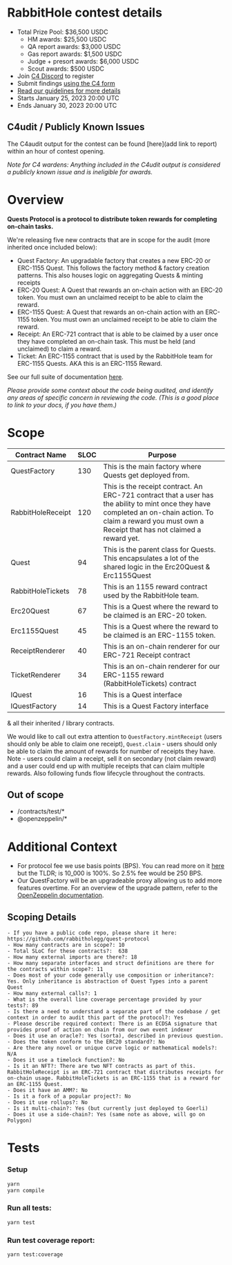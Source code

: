 # RabbitHole contest details
- Total Prize Pool: $36,500 USDC
  - HM awards: $25,500 USDC
  - QA report awards: $3,000 USDC
  - Gas report awards: $1,500 USDC
  - Judge + presort awards: $6,000 USDC
  - Scout awards: $500 USDC 
- Join [C4 Discord](https://discord.gg/code4rena) to register
- Submit findings [using the C4 form](https://code4rena.com/contests/2023-01-rabbithole-contest/submit)
- [Read our guidelines for more details](https://docs.code4rena.com/roles/wardens)
- Starts January 25, 2023 20:00 UTC
- Ends January 30, 2023 20:00 UTC

## C4udit / Publicly Known Issues

The C4audit output for the contest can be found [here](add link to report) within an hour of contest opening.

*Note for C4 wardens: Anything included in the C4udit output is considered a publicly known issue and is ineligible for awards.*

# Overview

**Quests Protocol is a protocol to distribute token rewards for completing on-chain tasks.**

We're releasing five new contracts that are in scope for the audit (more inherited once included below):
- Quest Factory: An upgradable factory that creates a new ERC-20 or ERC-1155 Quest. This follows the factory method & factory creation patterns. This also houses logic on aggregating Quests & minting receipts
- ERC-20 Quest: A Quest that rewards an on-chain action with an ERC-20 token. You must own an unclaimed receipt to be able to claim the reward.
- ERC-1155 Quest: A Quest that rewards an on-chain action with an ERC-1155 token. You must own an unclaimed receipt to be able to claim the reward.
- Receipt: An ERC-721 contract that is able to be claimed by a user once they have completed an on-chain task. This must be held (and unclaimed) to claim a reward. 
- Ticket: An ERC-1155 contract that is used by the RabbitHole team for ERC-1155 Quests. AKA this is an ERC-1155 Reward.


See our full suite of documentation [here](https://github.com/rabbitholegg/quest-protocol).

*Please provide some context about the code being audited, and identify any areas of specific concern in reviewing the code. (This is a good place to link to your docs, if you have them.)*

# Scope

| Contract Name     | SLOC | Purpose                                                                                                                                                                                                        |
|-------------------|------|----------------------------------------------------------------------------------------------------------------------------------------------------------------------------------------------------------------|
| QuestFactory      | 130  | This is the main factory where Quests get deployed from.                                                                                                                                                       |
| RabbitHoleReceipt | 120  | This is the receipt contract. An ERC-721 contract that a user has the ability to mint once they have completed an on-chain action. To claim a reward you must own a Receipt that has not claimed a reward yet. |
| Quest             | 94   | This is the parent class for Quests. This encapsulates a lot of the shared logic in the Erc20Quest & Erc1155Quest                                                                                              |
| RabbitHoleTickets | 78   | This is an 1155 reward contract used by the RabbitHole team.                                                                                                                                                   |
| Erc20Quest        | 67   | This is a Quest where the reward to be claimed is an ERC-20 token.                                                                                                                                             |
| Erc1155Quest      | 45   | This is a Quest where the reward to be claimed is an ERC-1155 token.                                                                                                                                           |
| ReceiptRenderer   | 40   | This is an on-chain renderer for our ERC-721 Receipt contract                                                                                                                                                  |
| TicketRenderer    | 34   | This is an on-chain renderer for our ERC-1155 reward (RabbitHoleTickets) contract                                                                                                                              |
| IQuest            | 16   | This is a Quest interface                                                                                                                                                                                      |
| IQuestFactory     | 14   | This is a Quest Factory interface      

& all their inherited / library contracts.

We would like to call out extra attention to `QuestFactory.mintReceipt` (users should only be able to claim one receipt), `Quest.claim` - users should only be able to claim the amount of rewards for number of receipts they have. Note - users could claim a receipt, sell it on secondary (not claim reward) and a user could end up with multiple receipts that can claim multiple rewards. Also following funds flow lifecycle throughout the contracts.


## Out of scope
- /contracts/test/*
- @openzeppelin/*

# Additional Context

- For protocol fee we use basis points (BPS). You can read more on it [here](https://www.investopedia.com/terms/b/basispoint.asp) but the TLDR; is 10_000 is 100%. So 2.5% fee would be 250 BPS.
- Our QuestFactory will be an upgradeable proxy allowing us to add more features overtime. For an overview of the upgrade pattern, refer to the [OpenZeppelin documentation](https://docs.openzeppelin.com/upgrades-plugins/1.x/writing-upgradeable).



## Scoping Details 
```
- If you have a public code repo, please share it here: https://github.com/rabbitholegg/quest-protocol
- How many contracts are in scope?: 10   
- Total SLoC for these contracts?:  638
- How many external imports are there?: 18 
- How many separate interfaces and struct definitions are there for the contracts within scope?: 11 
- Does most of your code generally use composition or inheritance?: Yes. Only inheritance is abstraction of Quest Types into a parent Quest  
- How many external calls?: 1   
- What is the overall line coverage percentage provided by your tests?: 89 
- Is there a need to understand a separate part of the codebase / get context in order to audit this part of the protocol?: Yes  
- Please describe required context: There is an ECDSA signature that provides proof of action on chain from our own event indexer  
- Does it use an oracle?: Yes (sorta), described in previous question.
- Does the token conform to the ERC20 standard?: No
- Are there any novel or unique curve logic or mathematical models?: N/A
- Does it use a timelock function?: No
- Is it an NFT?: There are two NFT contracts as part of this. RabbitHoleReceipt is an ERC-721 contract that distributes receipts for on-chain usage. RabbitHoleTickets is an ERC-1155 that is a reward for an ERC-1155 Quest. 
- Does it have an AMM?: No
- Is it a fork of a popular project?: No  
- Does it use rollups?: No
- Is it multi-chain?: Yes (but currently just deployed to Goerli)
- Does it use a side-chain?: Yes (same note as above, will go on Polygon)
```

# Tests

### Setup

```bash
yarn 
yarn compile
```

### Run all tests:

```bash
yarn test
```

### Run test coverage report:

```bash
yarn test:coverage
```

